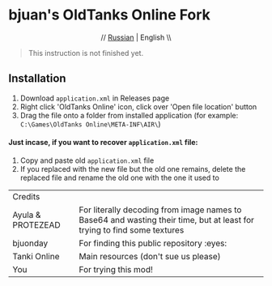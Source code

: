 # bjuan's OldTanks Online Fork
<p align="center" width="100%">// <a href="#">Russian</a> | English \\</p>

> This instruction is not finished yet.

## Installation
1. Download ``application.xml`` in Releases page
2. Right click 'OldTanks Online' icon, click over 'Open file location' button
3. Drag the file onto a folder from installed application (for example: ``C:\Games\OldTanks Online\META-INF\AIR\``)

#### Just incase, if you want to recover ``application.xml`` file:
1. Copy and paste old ``application.xml`` file
2. If you replaced with the new file but the old one remains, delete the replaced file and rename the old one with the one it used to

<markdown-accessiblity-table data-catalyst=""><table>
<tr>
<td>Credits</td>
</tr>
<tr>
<td>
Ayula & PROTEZEAD
</td>
<td>
For literally decoding from image names to Base64 and wasting their time, but at least for trying to find some textures
</td>
</tr>
<tr>
<td>
bjuonday
</td>
<td>
For finding this public repository :eyes:
</td>
</tr>
<tr>
<td>
Tanki Online
</td>
<td>
Main resources (don't sue us please)
</td>
</tr>
<tr>
<td>
You
</td>
<td>
For trying this mod!
</td>
</tr>
</table></markdown-accessiblity-table>